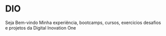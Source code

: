 # DIO
Seja Bem-vindo Minha experiência, bootcamps, cursos, exercicios desafios e projetos da Digital Inovation One
